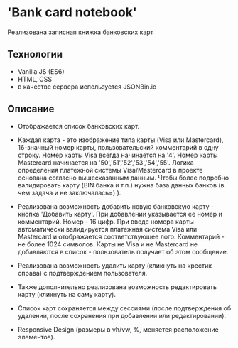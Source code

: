 # 'Bank card notebook'

Реализована записная книжка банковских карт

## Технологии

- Vanilla JS (ES6)
- HTML, CSS
- в качестве сервера используется JSONBin.io

## Описание

- Отображается список банковских карт.

- Каждая карта - это изображение типа карты (Visa или Mastercard), 16-значный номер карты, пользовательский комментарий в одну строку.
  Номер карты Visa всегда начинается на '4'.
  Номер карты Mastercard начинается на '50','51','52','53','54','55'.
  Логика определения платежной системы Visa/Mastercard в проекте основана согласно вышеcказанным данным.
  Чтобы более подробно валидировать карту (BIN банка и т.п.) нужна база данных банков (в чем задача и не заключалась=) ).

- Реализована возможность добавить новую банковскую карту - кнопка 'Добавить карту'.
  При добавлении указывается ее номер и комментарий.
  Номер - 16 цифр.
  При вводе номера карты автоматически валидируется платежная система Visa или Mastercard и отображается соответствующее лого.
  Комментарий - не более 1024 символов.
  Карты не Visa и не Mastercard не добавляются в список - пользователь получает об этом сообщение.

- Реализована возможность удалить карту (кликнуть на крестик справа) с подтверждением пользователя.

- Также дополнительно реализована возможность редактировать карту (кликнуть на саму карту).

- Список карт сохраняется между сессиями
  (после подтверждения об удалении, после сохранения при добавлении или редактировании).

- Responsive Design (размеры в vh/vw, %, меняется расположение элементов).
